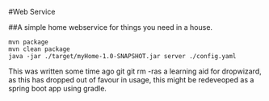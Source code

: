 #Web Service

##A simple home webservice for things you need in a house.


    mvn package
    mvn clean package
    java -jar ./target/myHome-1.0-SNAPSHOT.jar server ./config.yaml

This was written some time ago git git rm -ras a learning aid for dropwizard, as this has dropped out of favour in usage, this might be redeveoped as a spring boot app using gradle.